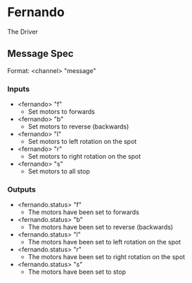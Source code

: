 # Fernando

The Driver

## Message Spec

Format: \<channel> "message"

### Inputs

* \<fernando> "f"
  * Set motors to forwards
* \<fernando> "b"
  * Set motors to reverse (backwards)
* \<fernando> "l"
  * Set motors to left rotation on the spot
* \<fernando> "r"
  * Set motors to right rotation on the spot
* \<fernando> "s"
  * Set motors to all stop

### Outputs

* \<fernando.status> "f"
  * The motors have been set to forwards
* \<fernando.status> "b"
  * The motors have been set to reverse (backwards)
* \<fernando.status> "l"
  * The motors have been set to left rotation on the spot
* \<fernando.status> "r"
  * The motors have been set to right rotation on the spot
* \<fernando.status> "s"
  * The motors have been set to stop